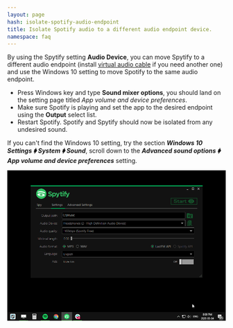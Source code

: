 ```yaml
---
layout: page
hash: isolate-spotify-audio-endpoint
title: Isolate Spotify audio to a different audio endpoint device.
namespace: faq
---
```

By using the Spytify setting **Audio Device**, you can move Spytify to a different audio endpoint (install [virtual audio cable](https://www.vb-audio.com/Cable/) if you need another one) and use the Windows 10 setting to move Spotify to the same audio endpoint.

- Press Windows key and type **Sound mixer options**, you should land on the setting page titled *App volume and device preferences*.
- Make sure Spotify is playing and set the app to the desired endpoint using the **Output** select list.
- Restart Spotify. Spotify and Spytify should now be isolated from any undesired sound.

If you can't find the Windows 10 setting, try the section ***Windows 10 Settings 🡂 System 🡂 Sound***, scroll down to the ***Advanced sound options 🡂 App volume and device preferences*** setting.

<p align="center"><img alt="Spotify and Spytify using a different audio device" src="./assets/images/audio_output_device.gif" /></p>
